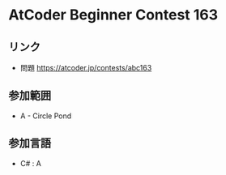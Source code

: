 # AtCoder Beginner Contest 163
## リンク
- 問題 https://atcoder.jp/contests/abc163
## 参加範囲
- A - Circle Pond
## 参加言語
- C# : A